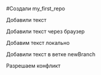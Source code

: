 #Создали my_first_repo

Добавили текст

Добавили текст через браузер

Добавим текст локально

Добавили текст в ветке newBranch

Разрешаем конфликт
